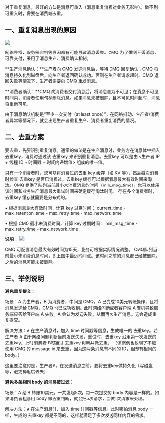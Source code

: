 对于重复消息，最好的方法是消息可重入（消息重复消费对业务无影响）。做不到可重入时，需要在消费端去重。

## 一、重复消息出现的原因

![](//mc.qcloudimg.com/static/img/821719ad41adc3c8e8de2473e6f3fbf5/image.png)


网络异常、服务器宕机等原因都有可能导致消息丢失。CMQ 为了做到不丢消息、可靠交付，采用了消息生产、消费确认机制。

**生产消息确认：**生产者向 CMQ 发送消息后，等待 CMQ 回复确认；CMQ 将消息持久化到磁盘后，向生产者返回确认成功。否则在生产者请求超时、CMQ 返回失败等情况下，生产者需要向 CMQ 重发消息。

**消费者确认：**CMQ 向消费者交付消息后，将消息置为不可见；在消息不可见时间内，消费者使用句柄删除消息。如果消息未被删除，且不可见时间超时，消息将重新可见。

由于消息确认机制是“至少一次交付（at least once）”，在网络抖动、生产者/消费者异常等情况下，就会出现生产者重复生产、消费者重复消费的情况。


## 二、去重方案
要去重，先要识别重复消息。通常的做法是在生产消息时，业务方在消息体中插入去重key，消费时通过该 去重key 来识别重复消息。去重key 可以是由 <生产者 IP + 线程 ID + 时间戳 + 时间内递增值> 组成的唯一值。

只有一个消费者时，您可以将消费过的去重 key 缓存（如 KV 等），然后每次消费时检查 去重key 是否已消费过。去重key 缓存可以根据消息最大有效时间来淘汰。CMQ 提供了队列当前最小未消费消息的时间（min_msg_time），您可以使用该时间和业务生产消息最大重试时间来确定缓存淘汰时间。
存在多个消费者时，去重key 缓存就需要是分布式的。

•	根据消息最大有效时间，计算 key 过期时间：
current_time - max_retention_time - max_retry_time - max_network_time

•	根据 CMQ 最小未消费时间，计算 key 过期时间：
min_msg_time - max_retry_time - max_network_time


**说明：**
![](//mc.qcloudimg.com/static/img/dbff4055c9fa8a10160ff59a830c016c/image.jpg)


CMQ 可配置消息最大有效时间为15天，业务可根据实际情况调整。
CMQ队列当前最小未消费消息时间，即上图中最远时间点。该时间之前的消息都已经被删除，之后的消息可能未被删除。


## 三、举例说明
**避免重复提交：**

场景：A 为生产者，B 为消费者，中间是 CMQ。A 已完成10美元转账操作，且将消息发送给 CMQ，CMQ 也已成功收到。此时网络闪断或者客户端 A 宕机导致服务端应答给客户端 A 失败。A 会认为发送失败，从而再次生产消息。这会造成重复提交。

解决方法：A 在生产消息时，加入 time 时间戳等信息，生成唯一的 去重key。若生产者 A 由于网络问题判断当前发送失败，重试时，去重key 沿用第一次发送的 去重key。此时消费者 B可通过 去重key 判断并做去重。
（该案例也说明了不能使用 CMQ 的 message id 来去重，因为这两条消息有不同的 ID，但却有相同的 body。）

这里要注意的是，生产者A，在发送消息之前，要将去重key做持久化（写磁盘等，避免掉电后丢失）

**避免多条相同 body 的消息被过滤：**

场景：A 给 B 转账10美元，一共发起5次，每一次提交的 body 内容是一样的。如果消费者粗暴用 body 做去重判断，就会把5次请求，当做1次请求来处理。

解决方法：A 在生产消息时，加入 time 时间戳等信息。此时哪怕消息 body 一样，生成的 去重key 都是不同的，这样就满足了多次发送同样内容的需求。

